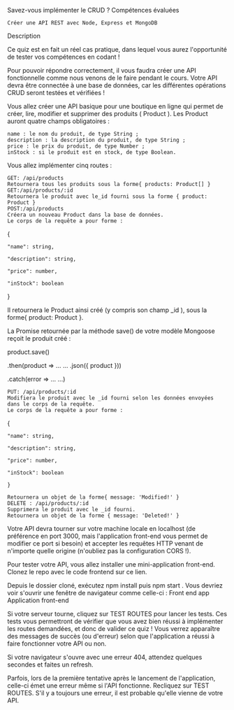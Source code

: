 Savez-vous implémenter le CRUD ?
Compétences évaluées

    Créer une API REST avec Node, Express et MongoDB

Description

Ce quiz est en fait un réel cas pratique, dans lequel vous aurez l'opportunité de tester vos compétences en codant !

Pour pouvoir répondre correctement, il vous faudra créer une API fonctionnelle comme nous venons de le faire pendant le cours. Votre API devra être connectée à une base de données, car les différentes opérations CRUD seront testées et vérifiées !

Vous allez créer une API basique pour une boutique en ligne qui permet de créer, lire, modifier et supprimer des produits ( Product ). Les Product auront quatre champs obligatoires :

    name : le nom du produit, de type String ;
    description : la description du produit, de type String ;
    price : le prix du produit, de type Number ;
    inStock : si le produit est en stock, de type Boolean.

Vous allez implémenter cinq routes :

    GET: /api/products
    Retournera tous les produits sous la forme{ products: Product[] }
    GET:/api/products/:id
    Retournera le produit avec le_id fourni sous la forme { product: Product }
    POST:/api/products
    Créera un nouveau Product dans la base de données.
    Le corps de la requête a pour forme :

{

    "name": string,

    "description": string,

    "price": number,

    "inStock": boolean

}

Il retournera le Product ainsi créé (y compris son champ _id ), sous la forme{ product: Product }.

La Promise retournée par la méthode save() de votre modèle Mongoose reçoit le produit créé :

product.save()

.then(product => ... ... .json({ product }))

.catch(error => ... ...)

    PUT: /api/products/:id
    Modifiera le produit avec le _id fourni selon les données envoyées dans le corps de la requête.
    Le corps de la requête a pour forme :

{

    "name": string,

    "description": string,

    "price": number,

    "inStock": boolean

    }

    Retournera un objet de la forme{ message: 'Modified!' }
    DELETE : /api/products/:id
    Supprimera le produit avec le _id fourni.
    Retournera un objet de la forme { message: 'Deleted!' }

Votre API devra tourner sur votre machine locale en localhost (de préférence en port 3000, mais l'application front-end vous permet de modifier ce port si besoin) et accepter les requêtes HTTP venant de n'importe quelle origine (n'oubliez pas la configuration CORS !).

Pour tester votre API, vous allez installer une mini-application front-end. Clonez le repo avec le code frontend sur ce lien.

Depuis le dossier cloné, exécutez npm install puis npm start . Vous devriez voir s'ouvrir une fenêtre de navigateur comme celle-ci :
Front end app
Application front-end

Si votre serveur tourne, cliquez sur TEST ROUTES pour lancer les tests. Ces tests vous permettront de vérifier que vous avez bien réussi à implémenter les routes demandées, et donc de valider ce quiz ! Vous verrez apparaître des messages de succès (ou d'erreur) selon que l'application a réussi à faire fonctionner votre API ou non.

Si votre navigateur s'ouvre avec une erreur 404, attendez quelques secondes et faites un refresh.

Parfois, lors de la première tentative après le lancement de l'application, celle-ci émet une erreur même si l'API fonctionne. Recliquez sur TEST ROUTES. S'il y a toujours une erreur, il est probable qu'elle vienne de votre API.

